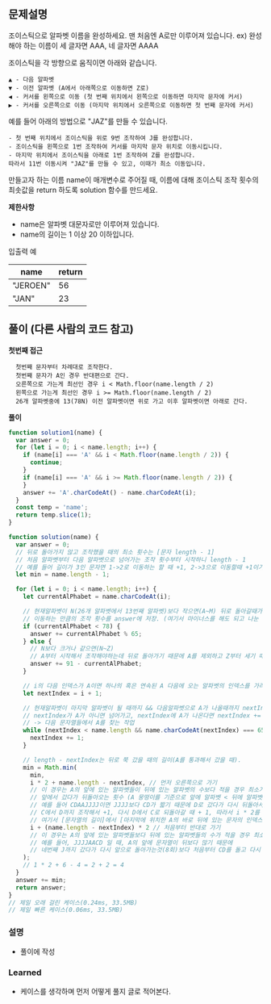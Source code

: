 ## 문제설명

조이스틱으로 알파벳 이름을 완성하세요. 맨 처음엔 A로만 이루어져 있습니다.
ex) 완성해야 하는 이름이 세 글자면 AAA, 네 글자면 AAAA

조이스틱을 각 방향으로 움직이면 아래와 같습니다.

```
▲ - 다음 알파벳
▼ - 이전 알파벳 (A에서 아래쪽으로 이동하면 Z로)
◀ - 커서를 왼쪽으로 이동 (첫 번째 위치에서 왼쪽으로 이동하면 마지막 문자에 커서)
▶ - 커서를 오른쪽으로 이동 (마지막 위치에서 오른쪽으로 이동하면 첫 번째 문자에 커서)
```

예를 들어 아래의 방법으로 "JAZ"를 만들 수 있습니다.

```
- 첫 번째 위치에서 조이스틱을 위로 9번 조작하여 J를 완성합니다.
- 조이스틱을 왼쪽으로 1번 조작하여 커서를 마지막 문자 위치로 이동시킵니다.
- 마지막 위치에서 조이스틱을 아래로 1번 조작하여 Z를 완성합니다.
따라서 11번 이동시켜 "JAZ"를 만들 수 있고, 이때가 최소 이동입니다.
```

만들고자 하는 이름 name이 매개변수로 주어질 때, 이름에 대해 조이스틱 조작 횟수의 최솟값을 return 하도록 solution 함수를 만드세요.

**제한사항**

- name은 알파벳 대문자로만 이루어져 있습니다.
- name의 길이는 1 이상 20 이하입니다.

입출력 예

| name     | return |
| -------- | ------ |
| "JEROEN" | 56     |
| "JAN"    | 23     |

## 풀이 (다른 사람의 코드 참고)

**첫번째 접근**

```
  첫번째 문자부터 차례대로 조작한다.
  첫번째 문자가 A인 경우 반대편으로 간다.
  오른쪽으로 가는게 최선인 경우 i < Math.floor(name.length / 2)
  왼쪽으로 가는게 최선인 경우 i >= Math.floor(name.length / 2)
  26개 알파벳중에 13(78N) 이전 알파벳이면 위로 가고 이후 알파벳이면 아래로 간다.
```

**풀이**

```js
function solution1(name) {
  var answer = 0;
  for (let i = 0; i < name.length; i++) {
    if (name[i] === 'A' && i < Math.floor(name.length / 2)) {
      continue;
    }
    if (name[i] === 'A' && i >= Math.floor(name.length / 2)) {
    }
    answer += 'A'.charCodeAt() - name.charCodeAt(i);
  }
  const temp = 'name';
  return temp.slice(1);
}

function solution(name) {
  var answer = 0;
  // 뒤로 돌아가지 않고 조작했을 때의 최소 횟수는 [문자 length - 1]
  // 처음 알파벳부터 다음 알파벳으로 넘어가는 조작 횟수부터 시작하니 length - 1
  // 예를 들어 길이가 3인 문자면 1->2로 이동하는 할 때 +1, 2->3으로 이동할때 +1이기 떄문에 length - 1을 해줘야 함.
  let min = name.length - 1;

  for (let i = 0; i < name.length; i++) {
    let currentAlPhabet = name.charCodeAt(i);

    // 현재알파벳이 N(26개 알파벳에서 13번째 알파벳)보다 작으면(A~M) 뒤로 돌아갈때가 앞으로 가는것보다 빠름.
    // 이동하는 만큼의 조작 횟수를 answer에 저장. (여기서 마이너스를 해도 되고 나눈 후의 나머지로(%) 계산 해도 된다.)
    if (currentAlPhabet < 78) {
      answer += currentAlPhabet % 65;
    } else {
      // N보다 크거나 같으면(N~Z)
      // A부터 시작해서 조작해야하는데 뒤로 돌아가기 때문에 A를 제외하고 Z부터 세기 때문에 Z - 현재알파벳을 계산.
      answer += 91 - currentAlPhabet;
    }

    // i의 다음 인덱스가 A이면 하나의 혹은 연속된 A 다음에 오는 알파벳의 인덱스를 가리킨다.
    let nextIndex = i + 1;

    // 현재알파벳이 마지막 알파벳이 될 때까지 && 다음알파벳으로 A가 나올때까지 nextIndex += 1
    // nextIndex가 A가 아니면 넘어가고, nextIndex에 A가 나온다면 nextIndex += 1을 하여 A의 다음 인덱스도 A인지 확인한다.
    // -> 다음 문자열들에서 A를 찾는 작업
    while (nextIndex < name.length && name.charCodeAt(nextIndex) === 65) {
      nextIndex += 1;
    }

    // length - nextIndex는 뒤로 쭉 갔을 때의 길이(A를 통과해서 갔을 때).
    min = Math.min(
      min,
      i * 2 + name.length - nextIndex, // 먼저 오른쪽으로 가기
      // 이 경우는 A의 앞에 있는 알파벳들이 뒤에 있는 알파벳의 수보다 적을 경우 최소가 된다.
      // 앞에서 갔다가 뒤돌아오는 횟수 (A 뭉떵이를 기준으로 앞에 알파벳 < 뒤에 알파벳일 때 앞에서 A 직전까지 갔다가 다시 돌아오기 때문에 곱하기 2를 해준다.)
      // 예를 들어 CDAAJJJJ이면 JJJJ보다 CD가 짧기 때문에 D로 갔다가 다시 뒤돌아서 마지막인 J로 가야한다.
      // C에서 D까지 조작해서 +1, 다시 D에서 C로 되돌아갈 때 + 1, 따라서 i * 2를 해줘야 한다.
      // 여기서 [문자열의 길이]에서 [마지막에 위치한 A의 바로 뒤에 있는 문자의 인덱스]를 빼주면 A 뒤에 있는 알파벳들의 길이를 구할 수 있다. 예시에서는 JJJ이기 때문에 3.
      i + (name.length - nextIndex) * 2 // 처음부터 반대로 가기
      // 이 경우는 A의 앞에 있는 알파벳들보다 뒤에 있는 알파벳들의 수가 적을 경우 최소가된다.
      // 예를 들어, JJJJAACD 일 때, A의 앞에 문자열이 뒤보다 많기 때문에
      // 네번째 J까지 갔다가 다시 앞으로 돌아가는것(8회)보다 처음부터 CD를 돌고 다시 JJJJ로 돌아가는게 횟수가 적다(7회)
    );
    // 1 * 2 + 6 - 4 = 2 + 2 = 4
  }
  answer += min;
  return answer;
}
// 제일 오래 걸린 케이스(0.24ms, 33.5MB)
// 제일 빠른 케이스(0.06ms, 33.5MB)
```

### 설명

- 풀이에 작성

### Learned

- 케이스를 생각하며 먼저 어떻게 풀지 글로 적어본다.
